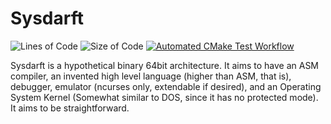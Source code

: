 # Sysdarft
![Lines of Code](https://img.shields.io/badge/ProjectLines-37809-cyan)
![Size of Code](https://img.shields.io/badge/ProjectSize-1764%20K-yellow)
[![Automated CMake Test Workflow](https://github.com/Anivice/Sysdarft/actions/workflows/CMake_GitHub_Action.yml/badge.svg)](https://github.com/Anivice/Sysdarft/actions/workflows/CMake_GitHub_Action.yml)

Sysdarft is a hypothetical binary 64bit architecture.
It aims to have an ASM compiler, an invented high level language (higher than ASM, that is),
debugger, emulator (ncurses only, extendable if desired),
and an Operating System Kernel (Somewhat similar to DOS, since it has no protected mode).
It aims to be straightforward.
